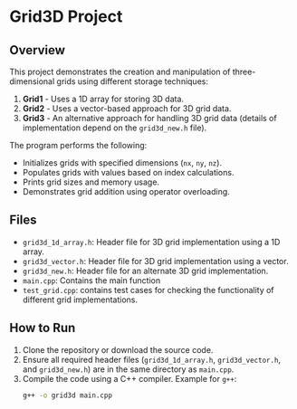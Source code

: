 # Grid3D Project

## Overview

This project demonstrates the creation and manipulation of three-dimensional grids using different storage techniques: 

1. **Grid1** - Uses a 1D array for storing 3D data.
2. **Grid2** - Uses a vector-based approach for 3D grid data.
3. **Grid3** - An alternative approach for handling 3D grid data (details of implementation depend on the `grid3d_new.h` file).

The program performs the following:
- Initializes grids with specified dimensions (`nx`, `ny`, `nz`).
- Populates grids with values based on index calculations.
- Prints grid sizes and memory usage.
- Demonstrates grid addition using operator overloading.

## Files

- `grid3d_1d_array.h`: Header file for 3D grid implementation using a 1D array.
- `grid3d_vector.h`: Header file for 3D grid implementation using a vector.
- `grid3d_new.h`: Header file for an alternate 3D grid implementation.
- `main.cpp`: Contains the main function
- `test_grid.cpp`: contains test cases for checking the functionality of different grid implementations.

## How to Run

1. Clone the repository or download the source code.
2. Ensure all required header files (`grid3d_1d_array.h`, `grid3d_vector.h`, and `grid3d_new.h`) are in the same directory as `main.cpp`.
3. Compile the code using a C++ compiler. Example for `g++`:
   ```bash
   g++ -o grid3d main.cpp
